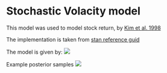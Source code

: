 # Stochastic Volacity model
This model was used to model stock return, by [Kim et al. 1998](https://academic.oup.com/restud/article-abstract/65/3/361/1565336)

The implementation is taken from [stan reference guid](https://mc-stan.org/docs/stan-users-guide/stochastic-volatility-models.html)

The model is given by: 
![](https://raw.githubusercontent.com/YunyiShen/weird-posteriors/master/mushroom/stochastic-volacity/model.png)

Example posterior samples
![](https://raw.githubusercontent.com/YunyiShen/weird-posteriors/master/mushroom/stochastic-volacity/mu_phi.png)
